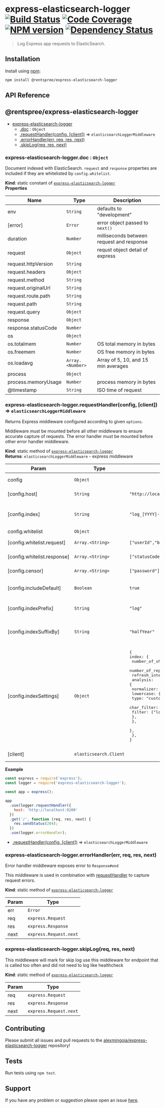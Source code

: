 # express-elasticsearch-logger [![Build Status](http://img.shields.io/travis/alexmingoia/express-elasticsearch-logger.svg?style=flat)](http://travis-ci.org/alexmingoia/express-elasticsearch-logger) [![Code Coverage](http://img.shields.io/coveralls/alexmingoia/express-elasticsearch-logger.svg?style=flat)](https://coveralls.io/r/alexmingoia/express-elasticsearch-logger) [![NPM version](http://img.shields.io/npm/v/express-elasticsearch-logger.svg?style=flat)](https://www.npmjs.org/package/express-elasticsearch-logger) [![Dependency Status](http://img.shields.io/david/alexmingoia/express-elasticsearch-logger.svg?style=flat)](https://david-dm.org/alexmingoia/express-elasticsearch-logger)

> Log Express app requests to ElasticSearch.

## Installation

Install using [npm](https://www.npmjs.org/):

```sh
npm install @rentspree/express-elasticsearch-logger
```

## API Reference
<a name="module_express-elasticsearch-logger"></a>

## @rentspree/express-elasticsearch-logger

* [express-elasticsearch-logger](#module_express-elasticsearch-logger)
    * [.doc](#module_express-elasticsearch-logger.doc) : <code>Object</code>
    * [.requestHandler(config, [client])](#module_express-elasticsearch-logger.requestHandler) ⇒ <code>elasticsearchLoggerMiddleware</code>
    * [.errorHandler(err, req, res, next)](#module_express-elasticsearch-logger.errorHandler)
    * [.skipLog(req, res, next)](#module_express-elasticsearch-logger.skipLog)

<a name="module_express-elasticsearch-logger.doc"></a>

### express-elasticsearch-logger.doc : <code>Object</code>
Document indexed with ElasticSearch. `request` and `response` properties
are included if they are whitelisted by `config.whitelist`.

**Kind**: static constant of [<code>express-elasticsearch-logger</code>](#module_express-elasticsearch-logger)  
**Properties**

| Name | Type | Description |
| --- | --- | --- |
| env | <code>String</code> | defaults to "development" |
| [error] | <code>Error</code> | error object passed to `next()` |
| duration | <code>Number</code> | milliseconds between request and response |
| request | <code>Object</code> | requst object detail of express |
| request.httpVersion | <code>String</code> |  |
| request.headers | <code>Object</code> |  |
| request.method | <code>String</code> |  |
| request.originalUrl | <code>String</code> |  |
| request.route.path | <code>String</code> |  |
| request.path | <code>String</code> |  |
| request.query | <code>Object</code> |  |
| response | <code>Object</code> |  |
| response.statusCode | <code>Number</code> |  |
| os | <code>Object</code> |  |
| os.totalmem | <code>Number</code> | OS total memory in bytes |
| os.freemem | <code>Number</code> | OS free memory in bytes |
| os.loadavg | <code>Array.&lt;Number&gt;</code> | Array of 5, 10, and 15 min averages |
| process | <code>Object</code> |  |
| process.memoryUsage | <code>Number</code> | process memory in bytes |
| @timestamp | <code>String</code> | ISO time of request |

<a name="module_express-elasticsearch-logger.requestHandler"></a>

### express-elasticsearch-logger.requestHandler(config, [client]) ⇒ <code>elasticsearchLoggerMiddleware</code>
Returns Express middleware configured according to given `options`.

Middleware must be mounted before all other middleware to ensure accurate
capture of requests. The error handler must be mounted before other error
handler middleware.

**Kind**: static method of [<code>express-elasticsearch-logger</code>](#module_express-elasticsearch-logger)  
**Returns**: <code>elasticsearchLoggerMiddleware</code> - express middleware  

| Param | Type | Default | Description |
| --- | --- | --- | --- |
| config | <code>Object</code> |  | elasticsearch configuration |
| [config.host] | <code>String</code> | <code>&quot;http://localhost:9200&quot;</code> | elasticsearch host to connect |
| [config.index] | <code>String</code> | <code>&quot;log_[YYYY]-h[1\|2]&quot;</code> | elasticsearch index (default: log_YYYY-h1 or log_YYYY-h2 as bi-annually) |
| config.whitelist | <code>Object</code> |  |  |
| [config.whitelist.request] | <code>Array.&lt;String&gt;</code> | <code>[&quot;userId&quot;,&quot;body&quot;,&quot;email&quot;,&quot;httpVersion&quot;,&quot;headers&quot;,&quot;method&quot;,&quot;originalUrl&quot;,&quot;path&quot;,&quot;query&quot;]</code> | request properties to log |
| [config.whitelist.response] | <code>Array.&lt;String&gt;</code> | <code>[&quot;statusCode&quot;, &quot;sent&quot;, &quot;took&quot;]</code> | response properties to log |
| [config.censor] | <code>Array.&lt;String&gt;</code> | <code>[&quot;password&quot;]</code> | list of request body properties to censor |
| [config.includeDefault] | <code>Boolean</code> | <code>true</code> | include default whitelist and censor the the given config |
| [config.indexPrefix] | <code>String</code> | <code>&quot;log&quot;</code> | elasticsearch index prefix for running index |
| [config.indexSuffixBy] | <code>String</code> | <code>&quot;halfYear&quot;</code> | elasticsearch index suffix for running index, one of m M <Monthly> q Q <Quarterly> h H <Bi-annually> |
| [config.indexSettings] | <code>Object</code> | <pre>{</br>index: {</br>    number_of_shards: "3",</br>    number_of_replicas: "2",</br>    refresh_interval: "60s",</br>    analysis: {</br>      normalizer: {</br>        lowercase: {</br>          type: "custom",</br>          char_filter: [],</br>          filter: ["lowercase"],</br>        },</br>      },</br>    },</br>  },</br>}</pre> | settings in the mapping to be created |
| [client] | <code>elasticsearch.Client</code> |   | @elastic/elasticsearch client to be injected |

**Example**  
```javascript
const express = require('express');
const logger = require('express-elasticsearch-logger');

const app = express();

app
  .use(logger.requestHandler({
    host: 'http://localhost:9200'
  })
  .get('/', function (req, res, next) {
    res.sendStatus(204);
  })
  .use(logger.errorHandler);
```

* [.requestHandler(config, [client])](#module_express-elasticsearch-logger.requestHandler) ⇒ <code>elasticsearchLoggerMiddleware</code>
<a name="module_express-elasticsearch-logger.errorHandler"></a>

### express-elasticsearch-logger.errorHandler(err, req, res, next)
Error handler middleware exposes error to `Response#end`

This middleware is used in combination with
[requestHandler](#module_express-elasticsearch-logger.requestHandler) to capture request
errors.

**Kind**: static method of [<code>express-elasticsearch-logger</code>](#module_express-elasticsearch-logger)  

| Param | Type |
| --- | --- |
| err | <code>Error</code> | 
| req | <code>express.Request</code> | 
| res | <code>express.Response</code> | 
| next | <code>express.Request.next</code> | 

<a name="module_express-elasticsearch-logger.skipLog"></a>

### express-elasticsearch-logger.skipLog(req, res, next)
This middleware will mark for skip log
use this middleware for endpoint that is called too often and did not need to log
like healthcheck

**Kind**: static method of [<code>express-elasticsearch-logger</code>](#module_express-elasticsearch-logger)  

| Param | Type |
| --- | --- |
| req | <code>express.Request</code> | 
| res | <code>express.Response</code> | 
| next | <code>express.Request.next</code> | 


## Contributing

Please submit all issues and pull requests to the [alexmingoia/express-elasticsearch-logger](http://github.com/alexmingoia/express-elasticsearch-logger) repository!

## Tests

Run tests using `npm test`.

## Support

If you have any problem or suggestion please open an issue [here](https://github.com/alexmingoia/express-elasticsearch-logger/issues).
